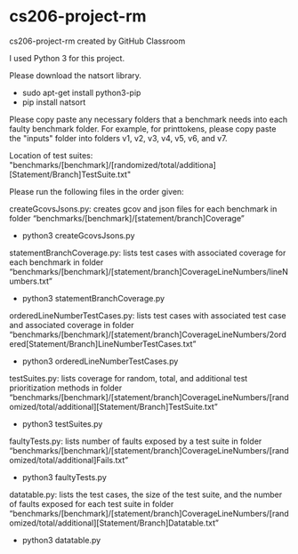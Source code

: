 # cs206-project-rm
cs206-project-rm created by GitHub Classroom

I used Python 3 for this project.

Please download the natsort library.
- sudo apt-get install python3-pip
- pip install natsort

Please copy paste any necessary folders that a benchmark needs into each faulty benchmark folder.
For example, for printtokens, please copy paste the "inputs" folder into folders v1, v2, v3, v4, v5, v6, and v7.

Location of test suites: "benchmarks/[benchmark]/[randomized/total/additiona][Statement/Branch]TestSuite.txt"


Please run the following files in the order given:

createGcovsJsons.py: creates gcov and json files for each benchmark in folder “benchmarks/[benchmark]/[statement/branch]Coverage”
- python3 createGcovsJsons.py

statementBranchCoverage.py: lists test cases with associated coverage for each benchmark in folder “benchmarks/[benchmark]/[statement/branch]CoverageLineNumbers/lineNumbers.txt”
- python3 statementBranchCoverage.py

orderedLineNumberTestCases.py: lists test cases with associated test case and associated coverage in folder “benchmarks/[benchmark]/[statement/branch]CoverageLineNumbers/2ordered[Statement/Branch]LineNumberTestCases.txt”
- python3 orderedLineNumberTestCases.py

testSuites.py: lists coverage for random, total, and additional test prioritization methods in folder “benchmarks/[benchmark]/[statement/branch]CoverageLineNumbers/[randomized/total/additional][Statement/Branch]TestSuite.txt”
- python3 testSuites.py

faultyTests.py: lists number of faults exposed by a test suite in folder “benchmarks/[benchmark]/[statement/branch]CoverageLineNumbers/[randomized/total/additional]Fails.txt”
- python3 faultyTests.py

datatable.py: lists the test cases, the size of the test suite, and the number of faults exposed for each test suite in folder “benchmarks/[benchmark]/[statement/branch]CoverageLineNumbers/[randomized/total/additional][Statement/Branch]Datatable.txt”
- python3 datatable.py
